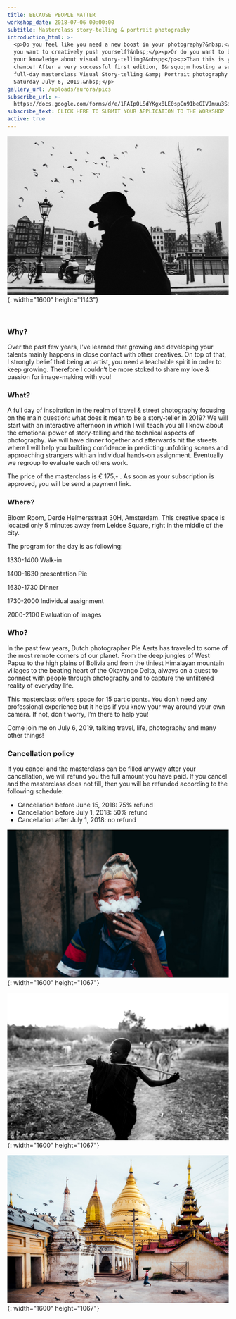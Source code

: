 ```yaml
---
title: BECAUSE PEOPLE MATTER
workshop_date: 2018-07-06 00:00:00
subtitle: Masterclass story-telling & portrait photography
introduction_html: >-
  <p>Do you feel like you need a new boost in your photography?&nbsp;</p><p>Do
  you want to creatively push yourself?&nbsp;</p><p>Or do you want to broaden
  your knowledge about visual story-telling?&nbsp;</p><p>Than this is your
  chance! After a very successful first edition, I&rsquo;m hosting a second
  full-day masterclass Visual Story-telling &amp; Portrait photography on
  Saturday July 6, 2019.&nbsp;</p>
gallery_url: /uploads/aurora/pics
subscribe_url: >-
  https://docs.google.com/forms/d/e/1FAIpQLSdYKgx8LE0spCn91beGIVJmuu3Sieie3fiM-If-w0mk9PiEMQ/viewform
subscribe_text: CLICK HERE TO SUBMIT YOUR APPLICATION TO THE WORKSHOP
active: true
---
```


![](/uploads/2g2a4587a.jpg){: width="1600" height="1143"}

&nbsp;

### Why?

Over the past few years, I've learned that growing and developing your talents mainly happens in close contact with other creatives. On top of that, I strongly belief that being an artist, you need a teachable spirit in order to keep growing. Therefore I couldn’t be more stoked to share my love & passion for image-making with you\!

### What?

A full day of inspiration in the realm of travel & street photography focusing on the main question: what does it mean to be a story-teller in 2019? We will start with an interactive afternoon in which I will teach you all I know about the emotional power of story-telling and the technical aspects of photography. We will have dinner together and afterwards hit the streets where I will help you building confidence in predicting unfolding scenes and approaching strangers with an individual hands-on assignment. Eventually we regroup to evaluate each others work.&nbsp;

The price of the masterclass is € 175,- . As soon as your subscription is approved, you will be send a payment link.

### Where?

Bloom Room, Derde Helmersstraat 30H, Amsterdam. This creative space is located only 5 minutes away from Leidse Square, right in the middle of the city.

The program for the day is as following:

1330-1400 Walk-in

1400-1630 presentation Pie&nbsp;

1630-1730 Dinner

1730-2000 Individual assignment&nbsp;

2000-2100 Evaluation of images

### Who?

In the past few years, Dutch photographer Pie Aerts has traveled to some of the most remote corners of our planet. From the deep jungles of West Papua to the high plains of Bolivia and from the tiniest Himalayan mountain villages to the beating heart of the Okavango Delta, always on a quest to connect with people through photography and to capture the unfiltered reality of everyday life.&nbsp;

This masterclass offers space for 15 participants. You don’t need any professional experience but it helps if you know your way around your own camera. If not, don’t worry, I’m there to help you\!&nbsp;

Come join me on July 6, 2019, talking travel, life, photography and many other things\!

### Cancellation policy

If you cancel and the masterclass can be filled anyway after your cancellation, we will refund you the full amount you have paid. If you cancel and the masterclass does not fill, then you will be refunded according to the following schedule:

* Cancellation before June 15, 2018: 75% refund
* Cancellation before July 1, 2018: 50% refund
* Cancellation after July 1, 2018: no refund

![](/uploads/2g2a3630.jpg){: width="1600" height="1067"}

![](/uploads/2g2a9720.jpg){: width="1600" height="1067"}

![](/uploads/2g2a5941aaaa.jpg){: width="1600" height="1067"}

&nbsp;

&nbsp;